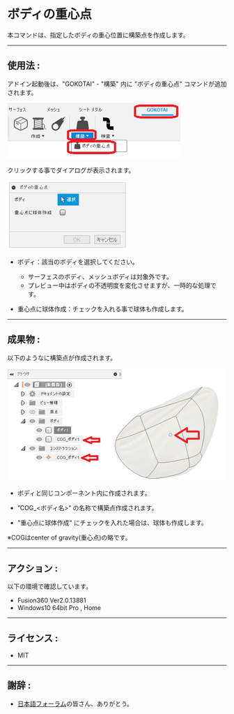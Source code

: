 # **ボディの重心点**

本コマンドは、指定したボディの重心位置に構築点を作成します。

---

## **使用法** :

アドイン起動後は、"GOKOTAI" - "構築" 内に "ボディの重心点" コマンドが追加されます。

![Alt text](./resources_readme/menu.png)

クリックする事でダイアログが表示されます。

![Alt text](./resources_readme/dialog.png)

- ボディ：該当のボディを選択してください。
  - サーフェスのボディ、メッシュボディは対象外です。
  - プレビュー中はボディの不透明度を変化させますが、一時的な処理です。

- 重心点に球体作成：チェックを入れる事で球体も作成します。

---

## **成果物** :

以下のようなに構築点が作成されます。

![Alt text](./resources_readme/res.png)

+ ボディと同じコンポーネント内に作成されます。

+ ”COG_<ボディ名>” の名称で構築点作成されます。

+ "重心点に球体作成" にチェックを入れた場合は、球体も作成します。

※COGはcenter of gravity(重心点)の略です。

---

## **アクション** :

以下の環境で確認しています。

- Fusion360 Ver2.0.13881
- Windows10 64bit Pro , Home

---

## **ライセンス** :

- MIT

---

## 謝辞 :

- [日本語フォーラム](https://forums.autodesk.com/t5/fusion-360-ri-ben-yu/bd-p/707)の皆さん、ありがとう。
